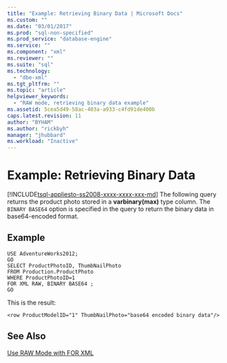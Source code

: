 ```yaml
---
title: "Example: Retrieving Binary Data | Microsoft Docs"
ms.custom: ""
ms.date: "03/01/2017"
ms.prod: "sql-non-specified"
ms.prod_service: "database-engine"
ms.service: ""
ms.component: "xml"
ms.reviewer: ""
ms.suite: "sql"
ms.technology: 
  - "dbe-xml"
ms.tgt_pltfrm: ""
ms.topic: "article"
helpviewer_keywords: 
  - "RAW mode, retrieving binary data example"
ms.assetid: 5cea5d49-58ac-403a-a933-c4fd91de400b
caps.latest.revision: 11
author: "BYHAM"
ms.author: "rickbyh"
manager: "jhubbard"
ms.workload: "Inactive"
---
```

# Example: Retrieving Binary Data
[!INCLUDE[tsql-appliesto-ss2008-xxxx-xxxx-xxx-md](../../includes/tsql-appliesto-ss2008-xxxx-xxxx-xxx-md.md)]
  The following query returns the product photo stored in a **varbinary(max)** type column. The `BINARY BASE64` option is specified in the query to return the binary data in base64-encoded format.  
  
## Example  
  
```  
USE AdventureWorks2012;  
GO  
SELECT ProductPhotoID, ThumbNailPhoto  
FROM Production.ProductPhoto  
WHERE ProductPhotoID=1  
FOR XML RAW, BINARY BASE64 ;  
GO  
```  
  
 This is the result:  
  
```  
<row ProductModelID="1" ThumbNailPhoto="base64 encoded binary data"/>  
```  
  
## See Also  
 [Use RAW Mode with FOR XML](../../relational-databases/xml/use-raw-mode-with-for-xml.md)  
  
  
